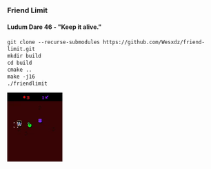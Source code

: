 ### Friend Limit
#### Ludum Dare 46 - "Keep it alive."

```
git clone --recurse-submodules https://github.com/Wesxdz/friend-limit.git
mkdir build
cd build
cmake ..
make -j16
./friendlimit
```
![](design/gameplay.gif)